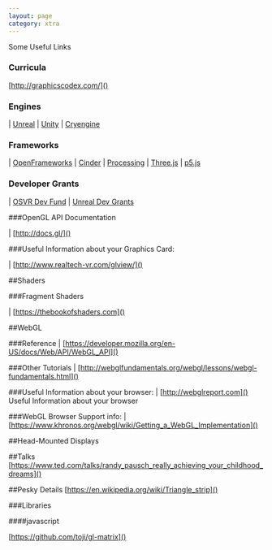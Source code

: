 ```yaml
---
layout: page
category: xtra
---
```


Some Useful Links

### Curricula
[http://graphicscodex.com/]()

### Engines

| [Unreal](https://www.unrealengine.com)
| [Unity](https://unity3d.com/)
| [Cryengine](http://www.cryengine.com)

### Frameworks

| [OpenFrameworks](http://www.openframeworks.cc)
| [Cinder](https://libcinder.org)
| [Processing](https://processing.org/)
| [Three.js](https://threejs.org/)
| [p5.js](https://p5js.org/)

### Developer Grants

| [OSVR Dev Fund](http://www.osvr.org/fund.html)
| [Unreal Dev Grants](https://www.unrealengine.com/unrealdevgrants)

###OpenGL API Documentation

| [http://docs.gl/]()

###Useful Information about your Graphics Card:

| [http://www.realtech-vr.com/glview/]()

##Shaders

###Fragment Shaders

| [https://thebookofshaders.com]()


##WebGL

###Reference
| [https://developer.mozilla.org/en-US/docs/Web/API/WebGL_API]()

###Other Tutorials
| [http://webglfundamentals.org/webgl/lessons/webgl-fundamentals.html]()

###Useful Information about your browser:
| [http://webglreport.com]() Useful Information about your browser

###WebGL Browser Support info:
| [https://www.khronos.org/webgl/wiki/Getting_a_WebGL_Implementation]()




##Head-Mounted Displays

##Talks
[https://www.ted.com/talks/randy_pausch_really_achieving_your_childhood_dreams]()


##Pesky Details
[https://en.wikipedia.org/wiki/Triangle_strip]()

###Libraries

####javascript

[https://github.com/toji/gl-matrix]()
